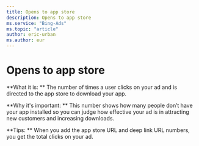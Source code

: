 ```yaml
---
title: Opens to app store
description: Opens to app store
ms.service: "Bing-Ads"
ms.topic: "article"
author: eric-urban
ms.author: eur
---
```


# Opens to app store

**What it is: **    The number of times a user clicks on your ad and is directed to the app store to download your app.

**Why it's important: **    This number shows how many people don’t have your app installed so you can judge how effective your ad is in attracting new customers and increasing downloads.

**Tips: **    When you add the app store URL and deep link URL numbers, you get the total clicks on your ad.


